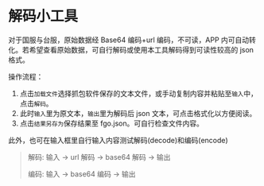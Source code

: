 # 解码小工具

对于国服与台服，原始数据经 Base64 编码+url 编码，不可读，APP 内可自动转化。若希望查看原始数据，可自行解码或使用本工具解码得到可读性较高的 json 格式。

操作流程：

1. 点击`加载文件`选择抓包软件保存的文本文件，或手动复制内容并粘贴至`输入`中，点击`解码`。
2. 此时`输入`里为原文本，`输出`里为解码后 json 文本，可点击格式化以方便阅读。
3. 点击`结果另存为`保存结果至 fgo.json。可自行检查文件内容。

此外，也可在输入框里自行输入内容测试解码(decode)和编码(encode)

> 解码: 输入 -> url 解码 -> base64 解码 -> 输出<br />
>
> 编码: 输入 -> base64 编码 -> 输出

<decoder></decoder>

<script setup>
import Decoder from '../../../components/Decoder.vue'
</script>

